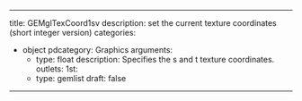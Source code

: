 
---
title: GEMglTexCoord1sv
description: set the current texture coordinates (short integer version)
categories:
  - object
pdcategory: Graphics
arguments:
    - type: float
      description: Specifies the s and t texture coordinates.
outlets:
  1st:
    - type: gemlist
draft: false
---

